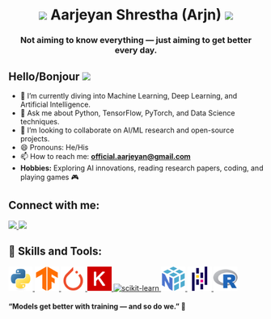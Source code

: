 <h1 align="center">
  <img src="https://img.icons8.com/emoji/48/000000/victory-hand-emoji.png"/> Aarjeyan Shrestha (Arjn) <img src="https://img.icons8.com/emoji/48/000000/victory-hand-emoji.png"/>
</h1>
<h3 align="center">
  Not aiming to know everything — just aiming to get better every day.
</h3>

## Hello/Bonjour <img src="https://raw.githubusercontent.com/MartinHeinz/MartinHeinz/master/wave.gif" width="30px">

- 🌱 I’m currently diving into Machine Learning, Deep Learning, and Artificial Intelligence.
- 💬 Ask me about Python, TensorFlow, PyTorch, and Data Science techniques.
- 👯 I’m looking to collaborate on AI/ML research and open-source projects.
- 😄 Pronouns: He/His
- 📫 How to reach me: **official.aarjeyan@gmail.com**
- **Hobbies:** Exploring AI innovations, reading research papers, coding, and playing games 🎮

## Connect with me:
<p align="left">
  <a href="https://www.linkedin.com/in/aarjeyan-shrestha-5618981a7?lipi=urn%3Ali%3Apage%3Ad_flagship3_profile_view_base_contact_details%3BhvWnSD3BTLerMSDt1kHvqg%3D%3D">
    <img src="https://img.icons8.com/fluent/48/000000/linkedin.png"/>
  </a>
  <a href="https://www.instagram.com/stha_arjn/">
    <img src="https://img.icons8.com/fluency/50/000000/instagram-new.png"/>
  </a>
</p>

## 🚀 Skills and Tools:
<p align="left">
  <a href="https://www.python.org" target="_blank">
    <img src="https://raw.githubusercontent.com/devicons/devicon/master/icons/python/python-original.svg" alt="Python" height="48"/>
  </a>
  <a href="https://www.tensorflow.org/" target="_blank">
    <img src="https://raw.githubusercontent.com/devicons/devicon/master/icons/tensorflow/tensorflow-original.svg" alt="TensorFlow" height="48"/>
  </a>
  <a href="https://pytorch.org/" target="_blank">
    <img src="https://raw.githubusercontent.com/devicons/devicon/master/icons/pytorch/pytorch-original.svg" alt="PyTorch" height="48"/>
  </a>
  <a href="https://keras.io/" target="_blank">
    <img src="https://raw.githubusercontent.com/devicons/devicon/master/icons/keras/keras-original.svg" alt="Keras" height="48"/>
  </a>
  <a href="https://scikit-learn.org/" target="_blank">
  <img src="https://upload.wikimedia.org/wikipedia/commons/0/05/Scikit_learn_logo_small.svg" alt="scikit-learn" height="48"/>
  </a>
  <a href="https://numpy.org/" target="_blank">
    <img src="https://raw.githubusercontent.com/devicons/devicon/master/icons/numpy/numpy-original.svg" alt="NumPy" height="48"/>
  </a>
  <a href="https://pandas.pydata.org/" target="_blank">
    <img src="https://raw.githubusercontent.com/devicons/devicon/master/icons/pandas/pandas-original.svg" alt="Pandas" height="48"/>
  </a>
  <a href="https://www.r-project.org/" target="_blank">
    <img src="https://raw.githubusercontent.com/devicons/devicon/master/icons/r/r-original.svg" alt="R" height="48"/>
  </a>
</p>

#### “Models get better with training — and so do we.” 🤖

